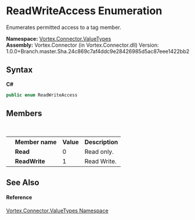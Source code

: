 # ReadWriteAccess Enumeration
 

Enumerates permitted access to a tag member.

**Namespace:**&nbsp;<a href="N_Vortex_Connector_ValueTypes.md">Vortex.Connector.ValueTypes</a><br />**Assembly:**&nbsp;Vortex.Connector (in Vortex.Connector.dll) Version: 1.0.0+Branch.master.Sha.24c869c7af4ddc9e28426985d5ac87eee1422bb2

## Syntax

**C#**<br />
``` C#
public enum ReadWriteAccess
```


## Members
&nbsp;<table><tr><th></th><th>Member name</th><th>Value</th><th>Description</th></tr><tr><td /><td target="F:Vortex.Connector.ValueTypes.ReadWriteAccess.Read">**Read**</td><td>0</td><td>Read only.</td></tr><tr><td /><td target="F:Vortex.Connector.ValueTypes.ReadWriteAccess.ReadWrite">**ReadWrite**</td><td>1</td><td>Read Write.</td></tr></table>

## See Also


#### Reference
<a href="N_Vortex_Connector_ValueTypes.md">Vortex.Connector.ValueTypes Namespace</a><br />